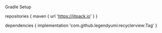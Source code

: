Gradle Setup

repositories {
    maven { url 'https://jitpack.io' }
}

dependencies {
    implementation 'com.github.legendyumi:recyclerview:Tag'
}
